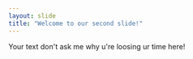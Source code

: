 ```yaml
---
layout: slide
title: "Welcome to our second slide!"
---
```

Your text
don't ask me why u're loosing ur time here!
